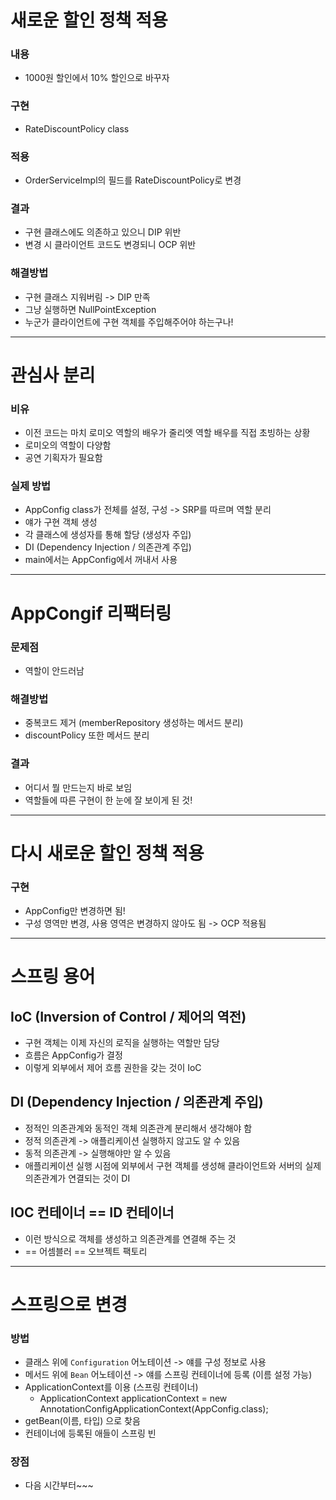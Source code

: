 # 새로운 할인 정책 적용
### 내용
- 1000원 할인에서 10% 할인으로 바꾸자
### 구현
- RateDiscountPolicy class
### 적용
- OrderServiceImpl의 필드를 RateDiscountPolicy로 변경
### 결과
- 구현 클래스에도 의존하고 있으니 DIP 위반
- 변경 시 클라이언트 코드도 변경되니 OCP 위반
### 해결방법
- 구현 클래스 지워버림 -> DIP 만족
- 그냥 실행하면 NullPointException
- 누군가 클라이언트에 구현 객체를 주입해주어야 하는구나!
----------
# 관심사 분리
### 비유
- 이전 코드는 마치 로미오 역할의 배우가 줄리엣 역할 배우를 직접 초빙하는 상황
- 로미오의 역할이 다양함
- 공연 기획자가 필요함
### 실제 방법
- AppConfig class가 전체를 설정, 구성 -> SRP를 따르며 역할 분리
- 얘가 구현 객체 생성
- 각 클래스에 생성자를 통해 할당 (생성자 주입)
- DI (Dependency Injection / 의존관계 주입)
- main에서는 AppConfig에서 꺼내서 사용
------------
# AppCongif 리팩터링
### 문제점
- 역할이 안드러남
### 해결방법
- 중복코드 제거 (memberRepository 생성하는 메서드 분리)
- discountPolicy 또한 메서드 분리
### 결과
- 어디서 뭘 만드는지 바로 보임
- 역할들에 따른 구현이 한 눈에 잘 보이게 된 것!
-----------
# 다시 새로운 할인 정책 적용
### 구현
- AppConfig만 변경하면 됨!
- 구성 영역만 변경, 사용 영역은 변경하지 않아도 됨 -> OCP 적용됨
-----------
# 스프링 용어
## IoC (Inversion of Control / 제어의 역전)
- 구현 객체는 이제 자신의 로직을 실행하는 역할만 담당
- 흐름은 AppConfig가 결정
- 이렇게 외부에서 제어 흐름 권한을 갖는 것이 IoC
## DI (Dependency Injection / 의존관계 주입)
- 정적인 의존관계와 동적인 객체 의존관계 분리해서 생각해야 함
- 정적 의존관계 -> 애플리케이션 실행하지 않고도 알 수 있음
- 동적 의존관계 -> 실행해야만 알 수 있음
- 애플리케이션 실행 시점에 외부에서 구현 객체를 생성해 클라이언트와 서버의 실제 의존관계가 연결되는 것이 DI
## IOC 컨테이너 == ID 컨테이너
- 이런 방식으로 객체를 생성하고 의존관계를 연결해 주는 것
- == 어셈블러 == 오브젝트 팩토리
----------
# 스프링으로 변경
### 방법
- 클래스 위에 `Configuration` 어노테이션 -> 얘를 구성 정보로 사용
- 메서드 위에 `Bean` 어노테이션 -> 얘를 스프링 컨테이너에 등록 (이름 설정 가능)
- ApplicationContext를 이용 (스프링 컨테이너)
  - ApplicationContext applicationContext = new AnnotationConfigApplicationContext(AppConfig.class);
- getBean(이름, 타입) 으로 찾음
- 컨테이너에 등록된 애들이 스프링 빈
### 장점
- 다음 시간부터~~~
